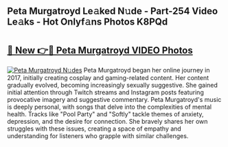 ## Peta Murgatroyd Le𝚊ked N𝚞de - Part-254 Video Le𝚊ks - Hot Onlyf𝚊ns Photos K8PQd

# <h2><a href="http://ab37356.deff.icu/?id=Peta+Murgatroyd">🔗 New 👉🔴 Peta Murgatroyd VIDEO Photos</a></h2>

[![Peta Murgatroyd N𝚞des](https://i.imgur.com/rIISA9y.gif)](http://ab37356.deff.icu/?id=Peta+Murgatroyd)
Peta Murgatroyd began her online journey in 2017, initially creating cosplay and gaming-related content. Her content gradually evolved, becoming increasingly sexually suggestive. She gained initial attention through Twitch streams and Instagram posts featuring provocative imagery and suggestive commentary. Peta Murgatroyd's music is deeply personal, with songs that delve into the complexities of mental health. Tracks like "Pool Party" and "Softly" tackle themes of anxiety, depression, and the desire for connection. She bravely shares her own struggles with these issues, creating a space of empathy and understanding for listeners who grapple with similar challenges.
